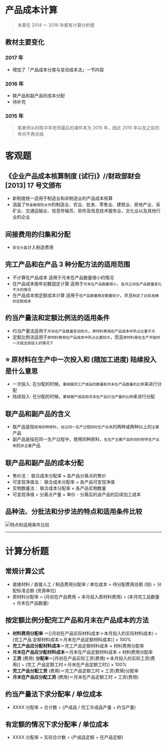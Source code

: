 # 产品成本计算
> 本章在 2014 ～ 2016 年都有计算分析题

## 教材主要变化
### 2017 年
- 增加了「产品成本分类与变动成本法」一节内容

### 2016 年
- 联产品和副产品的成本分配
- 待补充

### 2015 年
> 笔者师从的陈华亭老师最后的课件本为 2015 年，因此 2015 年以及之前的年份不再总结

# 客观题
## 《企业产品成本核算制度 (试行)》//财政部财会 [2013] 17 号文颁布
- 新制度统一适用于制造业和非制造业的产品成本核算
- 涵盖了`除金融保险业外`的制造业、农业、批发、零售业、建筑业、房地产业、采矿业、交通运输业、信息传输页、软件及信息技术服务业，文化业以及其他行业的企业

## 间接费用的归集和分配
- `安全头盔`计入制造费用

## 完工产品和在产品 3 种分配方法的适用范围
- 不计算在产品成本 适用于月末在产品数量很小的情况
- 在产品成本按年初数固定计算 适用于`月末在产品数量很小`、`各月之间在产品数量变化不大的情况`
- 在产品成本按定额成本计算 适用于`在产品数量稳定数量较少`，并且`制定了比较准确的定额成本`

## 约当产量法和定额比例法的适用条件
- 约当产量法适用于`月末在产品数量变动较大`，`原材料费用在产品成本中所占比重不大`
- 定额比例法适用于`原材料费用在产品成本中所占比重较大`，而且`原材料是在生产开始时一次就全部投入的情况下`

## ⭐️ 原材料在生产中一次投入和 (随加工进度) 陆续投入是什么意思
- 一次投入: 在分配的时候，`要根据完工产成品的数量和月末在产品数量的比例`来进行分配
- 陆续投入: 在分配的时候，`要根据产成品和月末在产品约当产量的比例`来进行分配

## 联产品和副产品的含义
- 联产品是指`使用同种原料`，`经过同一生产过程同时生产出来`的两种或两种以上的`主要`产品
- 副产品是指在同一生产过程中，使用同种原料，`在生产主要产品的同时附带生产出来`的`非主要`产品

## 联产品和副产品的成本分配
- 售价法： 联合成本分配率 × 各产品分离点的售价
- 可变现净值法： 联合成本分配率 × 各产品可变现净值
- 实物数量法： 联合成本分配率 × 各产品实物数量
- 可变现净值 = 分离点产量 × 单价 - 分离后的该产品的后续加工成本

## 品种法、分批法和分步法的特点和适用条件比较
![特点和适用条件比较](https://ws3.sinaimg.cn/large/006tNc79gy1fpn7zb376wj31fa0860xb.jpg)

---- 
# 计算分析题
## 常规计算公式
- 直接材料 / 直接人工 / 制造费用分配率 / 单位成本 = 待分配费用总额 (钱) ÷ 分配标准总额 (资源单位)
- 原材料分配率 = (月初在产品费用 + 本月投入原材料费用) ÷ (本月完工品数量 + 月末在产品数量)

## 按定额比例分配完工产品和月末在产品成本的方法
- **材料费用分配率** ＝[(月初在产品实际材料成本＋本月投入的实际材料成本) ÷ (完工产品 定额材料成本＋月末在产品定额材料成本)] × 100% 
-  **完工产品应分配材料成本**＝完工产品定额材料成本 × 材料费用分配率 
-  **月末在产品应分配材料成本**＝月末在产品定额材料成本 × 材料费用分配率
-  **工资** (费用) **分配率**＝[月初在产品实际工资(费用)＋本月投入的实际工资(费用)] ÷ (完工 产品定额工时＋月末在产品定额工时)] × 100% 
-  **完工产品分配工资** (费用)＝完工产品定额工时 × 工资(费用)分配率
-  **月末在产品应分配工资** (费用)＝月末在产品定额工时 × 工资(费用)

## 约当产量法下求分配率 / 单位成本
- XXXX 分配率 = 合计数 ÷ (产成品 / 完工半成品产量 + 约当产量) 

## 有定额的情况下求分配率 / 单位成本
- XXXX 分配率 = 实际合计数 ÷ (产成品定额 + 在产品定额) 
